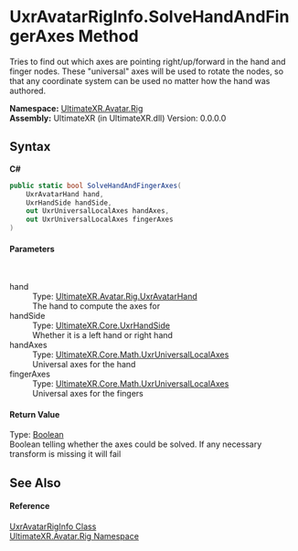# UxrAvatarRigInfo.SolveHandAndFingerAxes Method 
 

Tries to find out which axes are pointing right/up/forward in the hand and finger nodes. These "universal" axes will be used to rotate the nodes, so that any coordinate system can be used no matter how the hand was authored.

**Namespace:**&nbsp;<a href="N_UltimateXR_Avatar_Rig">UltimateXR.Avatar.Rig</a><br />**Assembly:**&nbsp;UltimateXR (in UltimateXR.dll) Version: 0.0.0.0

## Syntax

**C#**<br />
``` C#
public static bool SolveHandAndFingerAxes(
	UxrAvatarHand hand,
	UxrHandSide handSide,
	out UxrUniversalLocalAxes handAxes,
	out UxrUniversalLocalAxes fingerAxes
)
```


#### Parameters
&nbsp;<dl><dt>hand</dt><dd>Type: <a href="T_UltimateXR_Avatar_Rig_UxrAvatarHand">UltimateXR.Avatar.Rig.UxrAvatarHand</a><br />The hand to compute the axes for</dd><dt>handSide</dt><dd>Type: <a href="T_UltimateXR_Core_UxrHandSide">UltimateXR.Core.UxrHandSide</a><br />Whether it is a left hand or right hand</dd><dt>handAxes</dt><dd>Type: <a href="T_UltimateXR_Core_Math_UxrUniversalLocalAxes">UltimateXR.Core.Math.UxrUniversalLocalAxes</a><br />Universal axes for the hand</dd><dt>fingerAxes</dt><dd>Type: <a href="T_UltimateXR_Core_Math_UxrUniversalLocalAxes">UltimateXR.Core.Math.UxrUniversalLocalAxes</a><br />Universal axes for the fingers</dd></dl>

#### Return Value
Type: <a href="https://docs.microsoft.com/dotnet/api/system.boolean" target="_blank" rel="noopener noreferrer">Boolean</a><br />Boolean telling whether the axes could be solved. If any necessary transform is missing it will fail

## See Also


#### Reference
<a href="T_UltimateXR_Avatar_Rig_UxrAvatarRigInfo">UxrAvatarRigInfo Class</a><br /><a href="N_UltimateXR_Avatar_Rig">UltimateXR.Avatar.Rig Namespace</a><br />